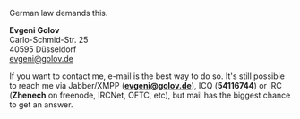 German law demands this.

**Evgeni Golov**  
Carlo-Schmid-Str. 25  
40595 Düsseldorf  
evgeni@golov.de

If you want to contact me, e-mail is the best way to do so. It's still possible to reach me via Jabber/XMPP (<strong>evgeni@golov.de</strong>), ICQ (<strong>54116744</strong>) or IRC (<strong>Zhenech</strong> on freenode, IRCNet, OFTC, etc), but mail has the biggest chance to get an answer.
